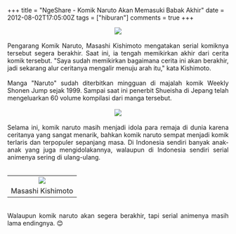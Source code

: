 +++
title = "NgeShare - Komik Naruto Akan Memasuki Babak Akhir"
date = 2012-08-02T17:05:00Z
tags = ["hiburan"]
comments = true
+++

<center><img border="0" data-original-height="900" data-original-width="1600" src="https://1.bp.blogspot.com/-IJQBn7dd9Yw/XNiRv6vibZI/AAAAAAAATlU/NckiR87n9E8eDlUnUQ7kKXp9rrfBWkk-QCLcBGAs/s1600/naruto-uzumaki.jpg" /></center><br />
<div style="text-align: justify;">Pengarang Komik Naruto, Masashi Kishimoto mengatakan serial komiknya tersebut segera berakhir. Saat ini, ia tengah memikirkan akhir dari cerita komik tersebut. "Saya sudah memikirkan bagaimana cerita ini akan berakhir, jadi sekarang alur ceritanya mengalir menuju arah itu," kata Kishimoto.<br /><br />Manga "Naruto" sudah diterbitkan mingguan di majalah komik Weekly Shonen Jump sejak 1999. Sampai saat ini penerbit Shueisha di Jepang telah mengeluarkan 60 volume kompilasi dari manga tersebut.<br /><br /><center><img border="0" src="https://1.bp.blogspot.com/-SZxuIOCFJJ4/T-wiOvhFPtI/AAAAAAAAF8s/t9K0GkIDCaM/s1600/Komik+Naruto+Mendekati+Akhir.jpg" /></center><br />
Selama ini, komik naruto masih menjadi idola para remaja di dunia karena ceritanya yang sangat menarik, bahkan komik naruto sempat menjadi komik terlaris dan terpopuler sepanjang masa. Di Indonesia sendiri banyak anak-anak yang juga mengidolakannya, walaupun di Indonesia sendiri serial animenya sering di ulang-ulang.<br /><br /><table align="center" cellpadding="0" cellspacing="0" class="tr-caption-container" style="margin-left: auto; margin-right: auto; text-align: center;"><tbody><tr><td style="text-align: center;"><img border="0" data-original-height="426" data-original-width="640" src="https://4.bp.blogspot.com/-Zg2AOypUzNU/W-0MYQ_73gI/AAAAAAAASVg/U7Rm2OFkkwkeaoqwTSRv0-yGPqIWyNfrgCLcBGAs/s1600/Masashi-Kishimoto.jpg" /></td></tr><tr><td class="tr-caption" style="text-align: center;">Masashi Kishimoto</td></tr></tbody></table><br />
Walaupun komik naruto akan segera berakhir, tapi serial animenya masih lama endingnya. 😊</div>
